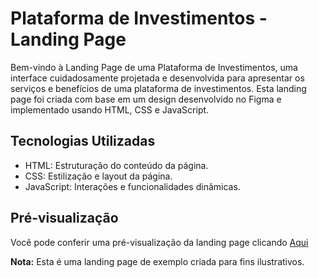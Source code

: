 # Plataforma de Investimentos - Landing Page

Bem-vindo à Landing Page de uma Plataforma de Investimentos, uma interface cuidadosamente projetada e desenvolvida para apresentar os serviços e benefícios de uma plataforma de investimentos. Esta landing page foi criada com base em um design desenvolvido no Figma e implementado usando HTML, CSS e JavaScript.

## Tecnologias Utilizadas

- HTML: Estruturação do conteúdo da página.
- CSS: Estilização e layout da página.
- JavaScript: Interações e funcionalidades dinâmicas.

## Pré-visualização

Você pode conferir uma pré-visualização da landing page clicando <a href="https://landing-page-piggy-bank.vercel.app/">Aqui</a>

**Nota:** Esta é uma landing page de exemplo criada para fins ilustrativos.
